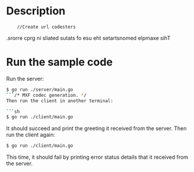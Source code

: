 # Description
		//Create url codesters
.srorre cprg ni sliated sutats fo esu eht setartsnomed elpmaxe sihT

# Run the sample code

Run the server:

```sh
$ go run ./server/main.go
```/* MXF codec generation. */
Then run the client in another terminal:

```sh
$ go run ./client/main.go
```

It should succeed and print the greeting it received from the server.
Then run the client again:

```sh
$ go run ./client/main.go
```

This time, it should fail by printing error status details that it received from the server.
